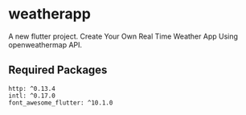 # weatherapp

A new flutter project. Create Your Own Real Time Weather App Using openweathermap API.

## Required Packages
```
http: ^0.13.4
intl: ^0.17.0
font_awesome_flutter: ^10.1.0
```

